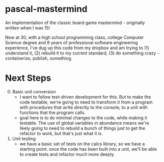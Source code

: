 # pascal-mastermind
An implementation of the classic board game mastermind - originally written when I was 15!

Now at 30, with a high school programming class, college Computer Science degree and 8 years of professional software engineering experience, I've dug up this code from my dropbox and am trying to (1) understand it, (2) rebuild it to my current standard, (3) do something crazy - containerize, publish, something.


# Next Steps

0. Basic unit conversion
    - I want to follow test-driven development for this. But to make the code testable, we're going to need to transform it from a program with procedures that write directly to the console, to a unit with functions that the program calls.
    - goal here is to do minimal changes to the code, while making it testable. The use of global variables in abundance means we're likely going to need to rebuild a bunch of things just to get the refactor to work, but that's just what it is.
1. Unit testing
    - we have a basic set of tests on the calcs library, so we have a starting point. once the code has been built into a unit, we'll be able to create tests and refactor much more deeply.